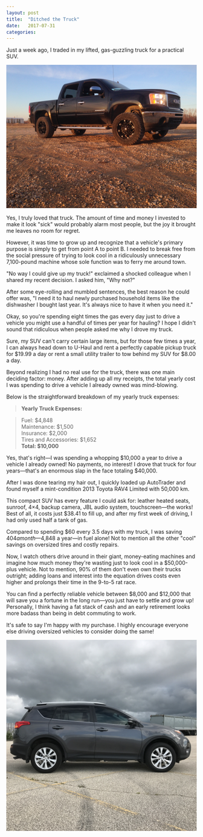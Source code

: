 ```yaml
---
layout: post
title:  "Ditched the Truck"
date:   2017-07-31
categories: 
---
```

Just a week ago, I traded in my lifted, gas-guzzling truck for a practical SUV.

![Alt text](/assets/images/img_4325.jpg)

Yes, I truly loved that truck. The amount of time and money I invested to make it look "sick" would probably alarm most people, but the joy it brought me leaves no room for regret.

However, it was time to grow up and recognize that a vehicle's primary purpose is simply to get from point A to point B. I needed to break free from the social pressure of trying to look cool in a ridiculously unnecessary 7,100-pound machine whose sole function was to ferry me around town.

"No way I could give up my truck!" exclaimed a shocked colleague when I shared my recent decision. I asked him, "Why not?"

After some eye-rolling and mumbled sentences, the best reason he could offer was, "I need it to haul newly purchased household items like the dishwasher I bought last year. It's always nice to have it when you need it."

Okay, so you're spending eight times the gas every day just to drive a vehicle you might use a handful of times per year for hauling? I hope I didn't sound that ridiculous when people asked me why I drove my truck.

Sure, my SUV can't carry certain large items, but for those few times a year, I can always head down to U-Haul and rent a perfectly capable pickup truck for $19.99 a day or rent a small utility trailer to tow behind my SUV for $8.00 a day.

Beyond realizing I had no real use for the truck, there was one main deciding factor: money. After adding up all my receipts, the total yearly cost I was spending to drive a vehicle I already owned was mind-blowing.

Below is the straightforward breakdown of my yearly truck expenses:

>**Yearly Truck Expenses:**

>Fuel: $4,848  
>Maintenance: $1,500  
>Insurance: $2,000  
>Tires and Accessories: $1,652  
**Total: $10,000**

Yes, that's right—I was spending a whopping $10,000 a year to drive a vehicle I already owned! No payments, no interest! I drove that truck for four years—that's an enormous slap in the face totaling $40,000.

After I was done tearing my hair out, I quickly loaded up AutoTrader and found myself a mint-condition 2013 Toyota RAV4 Limited with 50,000 km.

This compact SUV has every feature I could ask for: leather heated seats, sunroof, 4×4, backup camera, JBL audio system, touchscreen—the works! Best of all, it costs just $38.41 to fill up, and after my first week of driving, I had only used half a tank of gas.

Compared to spending $60 every 3.5 days with my truck, I was saving $404 a month—$4,848 a year—in fuel alone! Not to mention all the other "cool" savings on oversized tires and costly repairs.

Now, I watch others drive around in their giant, money-eating machines and imagine how much money they're wasting just to look cool in a $50,000-plus vehicle. Not to mention, 90% of them don't even own their trucks outright; adding loans and interest into the equation drives costs even higher and prolongs their time in the 9-to-5 rat race.

You can find a perfectly reliable vehicle between $8,000 and $12,000 that will save you a fortune in the long run—you just have to settle and grow up! Personally, I think having a fat stack of cash and an early retirement looks more badass than being in debt commuting to work.

It's safe to say I'm happy with my purchase. I highly encourage everyone else driving oversized vehicles to consider doing the same!

![Alt text](/assets/images/img_7485.jpg)